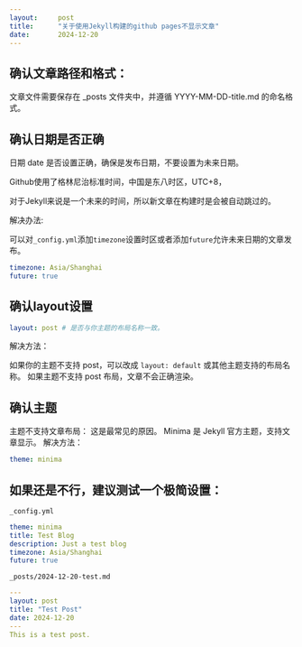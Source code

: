 ```yaml
---
layout:     post
title:      "关于使用Jekyll构建的github pages不显示文章"
date:       2024-12-20
---
```


## 确认文章路径和格式：
文章文件需要保存在 _posts 文件夹中，并遵循 YYYY-MM-DD-title.md 的命名格式。

## 确认日期是否正确
日期 date 是否设置正确，确保是发布日期，不要设置为未来日期。

Github使用了格林尼治标准时间，中国是东八时区，UTC+8，

对于Jekyll来说是一个未来的时间，所以新文章在构建时是会被自动跳过的。

解决办法:

可以对`_config.yml`添加`timezone`设置时区或者添加`future`允许未来日期的文章发布。
```yaml
timezone: Asia/Shanghai
future: true
```

## 确认layout设置
```yaml
layout: post # 是否与你主题的布局名称一致。
```
解决方法：


如果你的主题不支持 post，可以改成 `layout: default` 或其他主题支持的布局名称。
如果主题不支持 post 布局，文章不会正确渲染。

## 确认主题
主题不支持文章布局： 这是最常见的原因。
Minima 是 Jekyll 官方主题，支持文章显示。
解决方法：

```yaml
theme: minima
```

## 如果还是不行，建议测试一个极简设置：

`_config.yml`
```yaml
theme: minima
title: Test Blog
description: Just a test blog
timezone: Asia/Shanghai
future: true
```

`_posts/2024-12-20-test.md`
```yaml
---
layout: post
title: "Test Post"
date: 2024-12-20
---
This is a test post.
```
